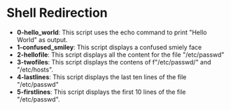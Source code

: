 <h1>Shell Redirection</h1>
<ul>
	<li><b>0-hello_world</b>: This script uses the echo command to print "Hello World" as output. </li>
	<li><b>1-confused_smiley</b>: This script displays a confused smiely face</li>
	<li><b>2-hellofile</b>: This script displays all the content for the file "/etc/passwd"</li>
	<li><b>3-twofiles</b>: This script displays the contens of f"/etc/passwd/" and "/etc/hosts".</li>
	<li><b>4-lastlines</b>: This script displays the last ten lines of the file "/etc/passwd"</li>
	<li><b>5-firstlines</b>: This script displays the first 10 lines of the file "/etc/passwd".</li>
</ul>
